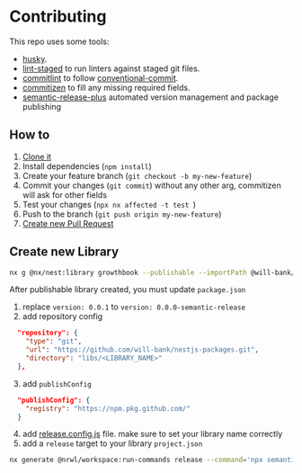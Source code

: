 # Contributing

This repo uses some tools:

- [husky](https://typicode.github.io/husky/#/).
- [lint-staged](https://github.com/okonet/lint-staged) to run linters against staged git files.
- [commitlint](https://github.com/conventional-changelog/commitlint) to follow [conventional-commit](https://www.conventionalcommits.org/en/v1.0.0/).
- [commitizen](https://commitizen.github.io/cz-cli/) to fill any missing required fields.
- [semantic-release-plus](https://semantic-release-plus.gitbook.io/semantic-release-plus/) automated version management and package publishing

## How to

1. [Clone it](https://docs.github.com/pt/repositories/creating-and-managing-repositories/cloning-a-repository)
2. Install dependencies (`npm install`)
3. Create your feature branch (`git checkout -b my-new-feature`)
4. Commit your changes (`git commit`) without any other arg, commitizen will ask for other fields
5. Test your changes (`npx nx affected -t test `)
6. Push to the branch (`git push origin my-new-feature`)
7. [Create new Pull Request](https://docs.github.com/pt/pull-requests/collaborating-with-pull-requests/proposing-changes-to-your-work-with-pull-requests/creating-a-pull-request)

## Create new Library

```bash
nx g @nx/nest:library growthbook --publishable --importPath @will-bank/<LIBRARY_NAME>
```

After publishable library created, you must update `package.json`

1. replace `version: 0.0.1` to `version: 0.0.0-semantic-release`
2. add repository config

```json
  "repository": {
    "type": "git",
    "url": "https://github.com/will-bank/nestjs-packages.git",
    "directory": "libs/<LIBRARY_NAME>"
  },
```

3. add `publishConfig`

```json
  "publishConfig": {
    "registry": "https://npm.pkg.github.com/"
  }
```

4. add [release.config.js](/libs/growthbook/release.config.js) file. make sure to set your library name correctly
5. add a `release` target to your library `project.json`

```bash
nx generate @nrwl/workspace:run-commands release --command='npx semantic-release-plus --extends ./libs/<LIBRARY_NAME>/release.config.js' --project=<LIBRARY_NAME>
```
